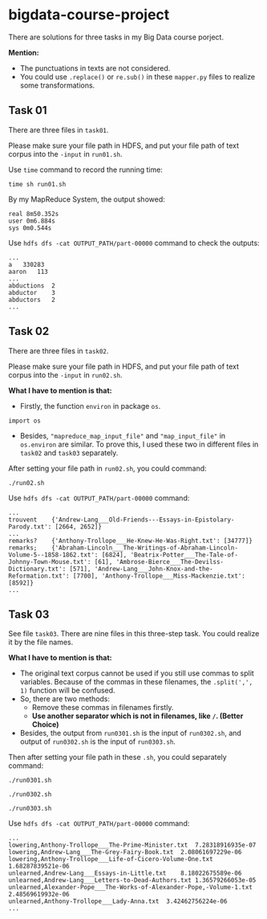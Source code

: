 # bigdata-course-project
There are solutions for three tasks in my Big Data course porject. 

**Mention:**
* The punctuations in texts are not considered. 
* You could use `.replace()` or `re.sub()` in these `mapper.py` files to realize some transformations.

## Task 01
There are three files in `task01`.

Please make sure your file path in HDFS, and put your file path of text corpus into the `-input` in `run01.sh`. 

Use `time` command to record the running time:
```
time sh run01.sh
```
By my MapReduce System, the output showed: 
```
real 8m50.352s
user 0m6.884s
sys 0m0.544s
```
Use `hdfs dfs -cat OUTPUT_PATH/part-00000` command to check the outputs: 
```
...
a	330283
aaron	113
...
abductions	2
abductor	3
abductors	2
...
```

## Task 02
There are three files in `task02`. 

Please make sure your file path in HDFS, and put your file path of text corpus into the `-input` in `run02.sh`.

**What I have to mention is that:**
* Firstly, the function `environ` in package `os`.  
```
import os
```

* Besides, `"mapreduce_map_input_file"` and `"map_input_file"` in `os.environ` are similar. To prove this, I used these two in different files in `task02` and `task03` separately. 

After setting your file path in `run02.sh`, you could command: 
```
./run02.sh
```
Use `hdfs dfs -cat OUTPUT_PATH/part-00000` command: 
```
...
trouvent    {'Andrew-Lang___Old-Friends---Essays-in-Epistolary-Parody.txt': [2664, 2652]}
...
remarks?    {'Anthony-Trollope___He-Knew-He-Was-Right.txt': [34777]}
remarks;    {'Abraham-Lincoln___The-Writings-of-Abraham-Lincoln-Volume-5--1858-1862.txt': [6824], 'Beatrix-Potter___The-Tale-of-Johnny-Town-Mouse.txt': [61], 'Ambrose-Bierce___The-Devilss-Dictionary.txt': [571], 'Andrew-Lang___John-Knox-and-the-Reformation.txt': [7700], 'Anthony-Trollope___Miss-Mackenzie.txt': [8592]}
...
```

## Task 03
See file `task03`. There are nine files in this three-step task. You could realize it by the file names. 

**What I have to mention is that:**
* The original text corpus cannot be used if you still use commas to split variables. Because of the commas in these filenames, the `.split(',', 1)` function will be confused. 
* So, there are two methods: 
    * Remove these commas in filenames firstly. 
    * **Use another separator which is not in filenames, like `/`. (Better Choice)** 
* Besides, the output from `run0301.sh` is the input of `run0302.sh`, and output of `run0302.sh` is the input of `run0303.sh`. 

Then after setting your file path in these `.sh`, you could separately command: 
```
./run0301.sh
```
```
./run0302.sh
```
```
./run0303.sh
```
Use `hdfs dfs -cat OUTPUT_PATH/part-00000` command: 
```
...
lowering,Anthony-Trollope___The-Prime-Minister.txt	7.28318916935e-07
lowering,Andrew-Lang___The-Grey-Fairy-Book.txt	2.08061697229e-06
lowering,Anthony-Trollope___Life-of-Cicero-Volume-One.txt	1.68287839521e-06
unlearned,Andrew-Lang___Essays-in-Little.txt	8.18022675589e-06
unlearned,Andrew-Lang___Letters-to-Dead-Authors.txt	1.36579266053e-05
unlearned,Alexander-Pope___The-Works-of-Alexander-Pope,-Volume-1.txt	2.48569619932e-06
unlearned,Anthony-Trollope___Lady-Anna.txt	3.42462756224e-06
...
```
